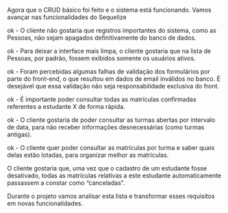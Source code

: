 Agora que o CRUD básico foi feito e o sistema está funcionando. Vamos avançar nas funcionalidades do Sequelize

ok - O cliente não gostaria que registros importantes do sistema, como as Pessoas, não sejam apagados definitivamente do banco de dados.

ok - Para deixar a interface mais limpa, o cliente gostaria que na lista de Pessoas, por padrão, fossem exibidos somente os usuários ativos.

ok - Foram percebidas algumas falhas de validação dos formulários por parte do front-end, o que resultou em dados de email inválidos no banco. É desejável que essa validação não seja responsabilidade exclusiva do front.

ok - É importante poder consultar todas as matrículas confirmadas referentes a estudante X de forma rápida.

ok - O cliente gostaria de poder consultar as turmas abertas por intervalo de data, para não receber informações desnecessárias (como turmas antigas).

ok - O cliente quer poder consultar as matrículas por turma e saber quais delas estão lotadas, para organizar melhor as matrículas.

O cliente gostaria que, uma vez que o cadastro de um estudante fosse desativado, todas as matrículas relativas a este estudante automaticamente passassem a constar como “canceladas”.

Durante o projeto vamos analisar esta lista e transformar esses requisitos em novas funcionalidades.